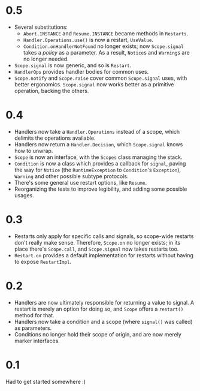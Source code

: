# 0.5

* Several substitutions:
  * `Abort.INSTANCE` and `Resume.INSTANCE` became methods in `Restarts`.
  * `Handler.Operations.use()` is now a restart, `UseValue`.
  * `Condition.onHandlerNotFound` no longer exists; now `Scope.signal` takes a _policy_ as a parameter. As a result, `Notice`s and `Warning`s are no longer needed.
* `Scope.signal` is now generic, and so is `Restart`.
* `HandlerOps` provides handler bodies for common uses.
* `Scope.notify` and `Scope.raise` cover common `Scope.signal` uses, with better ergonomics. `Scope.signal` now works better as a primitive operation, backing the others.

# 0.4

* Handlers now take a `Handler.Operations` instead of a scope, which delimits the operations available.
* Handlers now return a `Handler.Decision`, which `Scope.signal` knows how to unwrap.
* `Scope` is now an interface, with the `Scopes` class managing the stack.
* `Condition` is now a class which provides a callback for `signal`, paving the way for `Notice` (the `RuntimeException` to `Condition`'s `Exception`), `Warning` and other possible subtype protocols.
* There's some general use restart options, like `Resume`.
* Reorganizing the tests to improve legibility, and adding some possible usages.

# 0.3

* Restarts only apply for specific calls and signals, so scope-wide restarts don't really make sense. Therefore, `Scope.on` no longer exists; in its place there's `Scope.call`, and `Scope.signal` now takes restarts too.
* `Restart.on` provides a default implementation for restarts without having to expose `RestartImpl`.

# 0.2

* Handlers are now ultimately responsible for returning a value to signal. A restart is merely an option for doing so, and `Scope` offers a `restart()` method for that.
* Handlers now take a condition and a scope (where `signal()` was called) as parameters.
* Conditions no longer hold their scope of origin, and are now merely marker interfaces.

# 0.1

Had to get started somewhere :)